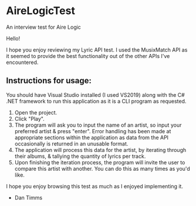 # AireLogicTest
An interview test for Aire Logic

Hello! 

I hope you enjoy reviewing my Lyric API test. I used the MusixMatch API as it seemed to provide the best functionality out of the other APIs I've encountered.

Instructions for usage:
-----------------------

You should have Visual Studio installed (I used VS2019) along with the C# .NET framework to run this application as it is a CLI program as requested.

1) Open the project.
2) Click "Play".
3) The program will ask you to input the name of an artist, so input your preferred artist & press "enter".
Error handling has been made at appropriate sections within the application as data from the API occasionally is returned in an unusable format.
4) The application will process this data for the artist, by iterating through their albums, & tallying the quantity of lyrics per track.
5) Upon finishing the iteration process, the program will invite the user to compare this artist with another. You can do this as many times as you'd like.

I hope you enjoy browsing this test as much as I enjoyed implementing it.

- Dan Timms
